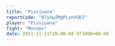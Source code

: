 ```yaml
---
title: "Pissjuana"
reportCode: "B7yXpZMgPLvnYGK2"
player: "Pissjuana"
fight: "Moroes"
date: 2021-11-11T20:08:04.971000+00:00
---
```

